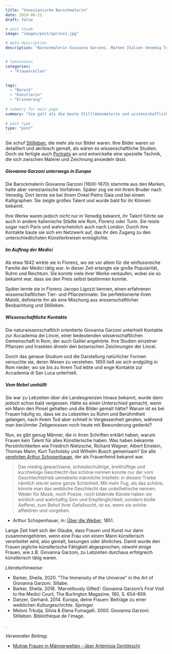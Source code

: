```yaml
---
title: "Venezianische Barockmalerin"
date: 2024-06-21
draft: false

# post thumb
image: "images/post/garzoni.jpg"

# meta description
description: "Barockmalerin Giovanna Garzoni. Marken Italien Venedig Turin Rom London Pairs. Medici. Stillleben. Wissenschaftliche Illustrationen. Portraits. Lincei. Accademia di San Luca Rom. Arthur Schopenhauer. Frauenfeind. Frauen und Kunst. Friedrich Nietzsche, Richard Wagner, Albert Einstein, Thomas Mann, Kurt Tucholsky und Wilhelm Busch."


# taxonomies
categories:
  - "Frauenrollen"

  
tags:
  - "Barock"
  - "Künstlerin"
  - "Erinnerung"
  
# summary for main page
summary: "Sie galt als die beste Stilllebenmalerin und wissenschaftliche Illustratorin: die italienische Barockmalerin Giovanna Garzoni (1600-1670)."
  
# post type
type: "post"
---
```


Sie schuf [Stillleben](https://it.wikipedia.org/wiki/Giovanna_Garzoni#/media/File:Giovanna_Garzoni_(Italian)_-_Still_Life_with_Bowl_of_Citrons_-_Google_Art_Project.jpg), die mehr als nur Bilder waren. Ihre Bilder waren so detailliert und akribisch gemalt, als wären es wissenschaftliche Studien. Doch sie fertigte auch [Portraits](https://de.wikipedia.org/wiki/Giovanna_Garzoni#/media/Datei:Giovanna_Garzoni_self-portrait_from_Piante_varie_Harvard_45883317_cropped.jpg) an und entwickelte eine spezielle Technik, die sich zwischen Malerei und Zeichnung ansiedeln lässt.

##### Giovanna Garzoni unterwegs in Europa

Die Barockmalerin Giovanna Garzoni (1600-1670) stammte aus den Marken, hatte aber venezianische Vorfahren. Später zog sie mit ihrem Bruder nach Venedig. Dort lernte sie bei ihrem Onkel Pietro Gaia und bei einem Kalligraphen. Sie zeigte großes Talent und wurde bald für ihr Können bekannt.

Ihre Werke waren jedoch nicht nur in Venedig bekannt, ihr Talent führte sie auch in andere italienische Städte wie Rom, Florenz oder Turin. Sie reiste sogar nach Paris und wahrscheinlich auch nach London. Durch ihre Kontakte baute sie sich ein Netzwerk auf, das ihr den Zugang zu den unterschiedlichsten Künstlerkreisen ermöglichte.

##### Im Auftrag der Medici 

Ab etwa 1642 wirkte sie in Florenz, wo sie vor allem für die einflussreiche Familie der Medici tätig war. In dieser Zeit erlangte sie große Popularität, Ruhm und Reichtum. Sie konnte viele ihrer Werke verkaufen, wobei sie so bekannt war, dass sie den Preis selbst bestimmen konnte. 

Später lernte sie in Florenz Jacopo Ligozzi kennen, einen erfahrenen wissenschaftlichen Tier- und Pflanzenmaler. Sie perfektionierte ihren Malstil, definierte ihn als eine Mischung aus wissenschaftlicher Beobachtung und Stillleben.

##### Wissenschaftliche Kontakte

Die naturwissenschaftlich orientierte Giovanna Garzoni unterhielt Kontakte zur Accademia dei Lincei, einer bedeutenden wissenschaftlichen Gemeinschaft in Rom, der auch Galilei angehörte. Ihre Studien einzelner Pflanzen und Insekten ähneln den botanischen Zeichnungen der Lincei. 

Durch das genaue Studium und die Darstellung natürlicher Formen versuchte sie, deren Wesen zu verstehen. 1650 ließ sie sich endgültig in Rom nieder, wo sie bis zu ihrem Tod lebte und enge Kontakte zur Accademia di San Luca unterhielt.

##### Vom Nebel umhüllt

Sie war zu Lebzeiten über die Landesgrenzen hinaus bekannt, wurde dann jedoch schon bald vergessen. Hätte es einen Unterschied gemacht, wenn ein Mann den Pinsel gehalten und die Bilder gemalt hätte? Warum ist es bei Frauen häufig so, dass sie zu Lebzeiten zu Ruhm und Berühmtheit gelangen, nach ihrem Tod aber schnell in Vergessenheit geraten, während man berühmter Zeitgenossen noch heute mit Bewunderung gedenkt?

Nun, es gibt genug Männer, die in ihren Schriften erklärt haben, warum Frauen kein Talent für alles Künstlerische haben. Was haben bekannte Persönlichkeiten wie Friedrich Nietzsche, Richard Wagner, Albert Einstein, Thomas Mann, Kurt Tucholsky und Wilhelm Busch gemeinsam? Sie alle [verehrten Arthur Schopenhauer](https://www.sueddeutsche.de/wissen/unnuetzes-google-doodle-wissen-verkannter-philosoph-und-frauenverachter-1.1606785), der als Frauenfeind bekannt war.

>Das niedrig gewachsene, schmalschultrige, breithüftige und kurzheinige Geschlecht das schöne nennen konnte nur der vom Geschlechtstrieb umnebelte männliche Intellekt: in diesem Triebe nämlich steckt seine ganze Schönheit. Mit mehr Fug, als das schöne, könnte man das weibliche Geschlecht das unästhetische nennen. Weder für Musik, noch Poesie, noch bildende Künste haben sie wirklich und wahrhaftig Sinn und Empfänglichkeit; sondern bloße Aefferei, zum Behuf ihrer Gefallsucht, ist es, wenn sie solche affektiren und vorgeben.

- Arthur Schopenhauer, in: [Über die Weiber](https://www.projekt-gutenberg.org/schopenh/weiber/weiber.html), 1851.

Lange Zeit hielt sich der Glaube, dass Frauen und Kunst nur dann zusammengehören, wenn eine Frau von einem Mann künstlerisch verarbeitet wird, also gemalt, besungen oder ähnliches. Damit wurde den Frauen jegliche künstlerische Fähigkeit abgesprochen, obwohl einige Frauen, wie z.B. Giovanna Garzoni, zu Lebzeiten durchaus erfolgreich künstlerisch tätig waren.



*Literaturhinweise:*
- Barker, Sheila. 2020. "The Immensity of the Universe" in the Art of Giovanna Garzoni. Sillabe.
- Barker, Sheila. 2018. ‘Marvellously Gifted’: Giovanna Garzoni’s First Visit to the Medici Court, The Burlington Magazine, 160, S. 654–659.
- Danzer, Gerhard. 2014. Europa, deine Frauen: Beiträge zu einer weiblichen Kulturgeschichte. Springer.
- Meloni Trkulja, Silvia & Elena Fumagalli. 2000. Giovanna Garzoni: Stilleben. Bibliothèque de l'image.



.



*Verwandter Beitrag:*
- [Mutige Frauen in Männerwelten - über Artemisia Gentileschi](https://www.erinnermich.eu/blog/bibel_barockmalerin/)
